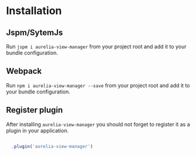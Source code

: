 # Installation

## Jspm/SytemJs

Run `jspm i aurelia-view-manager` from your project root and add it to your bundle configuration.

## Webpack

Run `npm i aurelia-view-manager --save` from your project root and add it to your bundle configuration.

## Register plugin

After installing `aurelia-view-manager` you should not forget to register it as
a plugin in your application.

```js

  .plugin('aurelia-view-manager')

```
